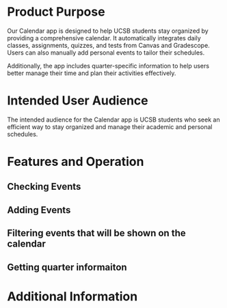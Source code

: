 # Product Purpose

Our Calendar app is designed to help UCSB students stay organized by providing a comprehensive calendar. It automatically integrates daily classes, assignments, quizzes, and tests from Canvas and Gradescope. Users can also manually add personal events to tailor their schedules.

Additionally, the app includes quarter-specific information to help users better manage their time and plan their activities effectively.

# Intended User Audience

The intended audience for the Calendar app is UCSB students who seek an efficient way to stay organized and manage their academic and personal schedules. 

# Features and Operation

## Checking Events

## Adding Events

## Filtering events that will be shown on the calendar

## Getting quarter informaiton 

# Additional Information
